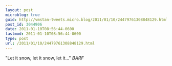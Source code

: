 ```yaml
---
layout: post
microblog: true
guid: http://vmstan-tweets.micro.blog/2011/01/10/24479761308848129.html
post_id: 3044906
date: 2011-01-10T08:56:44-0600
lastmod: 2011-01-10T08:56:44-0600
type: post
url: /2011/01/10/24479761308848129.html
---
```

"Let it snow, let it snow, let it..." *BARF*
